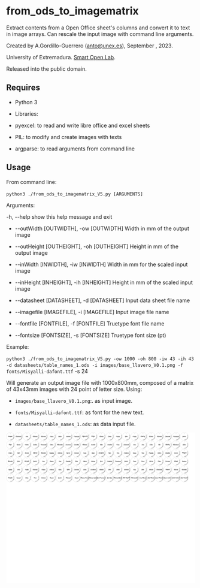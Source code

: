 # from_ods_to_imagematrix

Extract contents from a Open Office sheet's columns and convert it to text in image arrays.
Can rescale the input image with command line arguments. 

Created by A.Gordillo-Guerrero (anto@unex.es), September , 2023.

University of Extremadura. [Smart Open Lab](www.smartopenlab.com).

Released into the public domain.

## Requires

- Python 3

- Libraries:
 - pyexcel: to read and write libre office and excel sheets
 - PIL: to modify and create images with texts
 - argparse: to read arguments from command line

## Usage

From command line:

`python3 ./from_ods_to_imagematrix_V5.py [ARGUMENTS]`

Arguments:

  -h, --help            show this help message and exit

- --outWidth [OUTWIDTH], -ow [OUTWIDTH]
                        Width in mm of the output image

- --outHeight [OUTHEIGHT], -oh [OUTHEIGHT]
                        Height in mm of the output image

- --inWidth [INWIDTH], -iw [INWIDTH]
                        Width in mm for the scaled input image

- --inHeight [INHEIGHT], -ih [INHEIGHT]
                        Height in mm of the scaled input image

- --datasheet [DATASHEET], -d [DATASHEET]
                        Input data sheet file name

- --imagefile [IMAGEFILE], -i [IMAGEFILE]
                        Input image file name

- --fontfile [FONTFILE], -f [FONTFILE]
                        Truetype font file name

- --fontsize [FONTSIZE], -s [FONTSIZE]
                        Truetype font size (pt)

Example:

`python3 ./from_ods_to_imagematrix_V5.py -ow 1000 -oh 800 -iw 43 -ih 43 -d datasheets/table_names_1.ods -i images/base_llavero_V0.1.png -f  fonts/Misyalli-dafont.ttf` -s 24

Will generate an output image file with 1000x800mm, composed of a matrix of 43x43mm images with 24 point of letter size. Using:

- `images/base_llavero_V0.1.png`:. as input image.

- `fonts/Misyalli-dafont.ttf`: as font for the new text.

- `datasheets/table_names_1.ods`: as data input file.

<p align="center">
<img width="600" src="https://github.com/AGordiGuerrero/from_ods_to_imagematrix/blob/master/labelarray_ouput.jpg">
</p>

